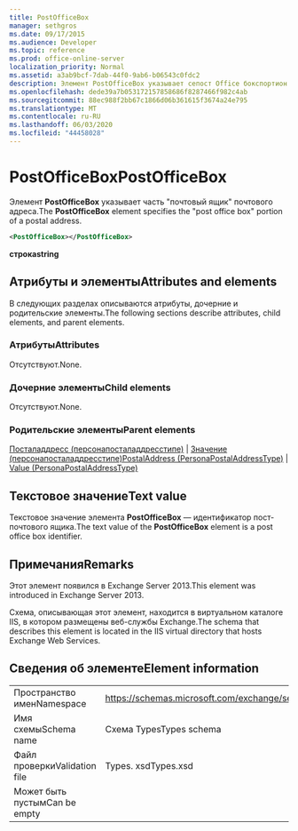 ```yaml
---
title: PostOfficeBox
manager: sethgros
ms.date: 09/17/2015
ms.audience: Developer
ms.topic: reference
ms.prod: office-online-server
localization_priority: Normal
ms.assetid: a3ab9bcf-7dab-44f0-9ab6-b06543c0fdc2
description: Элемент PostOfficeBox указывает сепост Office бокспортион почтового адреса.
ms.openlocfilehash: dede39a7b053172157858686f8287466f982c4ab
ms.sourcegitcommit: 88ec988f2bb67c1866d06b361615f3674a24e795
ms.translationtype: MT
ms.contentlocale: ru-RU
ms.lasthandoff: 06/03/2020
ms.locfileid: "44458028"
---
```

# <a name="postofficebox"></a><span data-ttu-id="71302-103">PostOfficeBox</span><span class="sxs-lookup"><span data-stu-id="71302-103">PostOfficeBox</span></span>

<span data-ttu-id="71302-104">Элемент **PostOfficeBox** указывает часть "почтовый ящик" почтового адреса.</span><span class="sxs-lookup"><span data-stu-id="71302-104">The **PostOfficeBox** element specifies the "post office box" portion of a postal address.</span></span> 
  
```XML
<PostOfficeBox></PostOfficeBox>
```

 <span data-ttu-id="71302-105">**строка**</span><span class="sxs-lookup"><span data-stu-id="71302-105">**string**</span></span>
## <a name="attributes-and-elements"></a><span data-ttu-id="71302-106">Атрибуты и элементы</span><span class="sxs-lookup"><span data-stu-id="71302-106">Attributes and elements</span></span>

<span data-ttu-id="71302-107">В следующих разделах описываются атрибуты, дочерние и родительские элементы.</span><span class="sxs-lookup"><span data-stu-id="71302-107">The following sections describe attributes, child elements, and parent elements.</span></span>
  
### <a name="attributes"></a><span data-ttu-id="71302-108">Атрибуты</span><span class="sxs-lookup"><span data-stu-id="71302-108">Attributes</span></span>

<span data-ttu-id="71302-109">Отсутствуют.</span><span class="sxs-lookup"><span data-stu-id="71302-109">None.</span></span>
  
### <a name="child-elements"></a><span data-ttu-id="71302-110">Дочерние элементы</span><span class="sxs-lookup"><span data-stu-id="71302-110">Child elements</span></span>

<span data-ttu-id="71302-111">Отсутствуют.</span><span class="sxs-lookup"><span data-stu-id="71302-111">None.</span></span>
  
### <a name="parent-elements"></a><span data-ttu-id="71302-112">Родительские элементы</span><span class="sxs-lookup"><span data-stu-id="71302-112">Parent elements</span></span>

<span data-ttu-id="71302-113">[Посталаддресс (персонапосталаддресстипе)](postaladdress-personapostaladdresstype.md)  |  [Значение (персонапосталаддресстипе)](value-personapostaladdresstype.md)</span><span class="sxs-lookup"><span data-stu-id="71302-113">[PostalAddress (PersonaPostalAddressType)](postaladdress-personapostaladdresstype.md) | [Value (PersonaPostalAddressType)](value-personapostaladdresstype.md)</span></span>
  
## <a name="text-value"></a><span data-ttu-id="71302-114">Текстовое значение</span><span class="sxs-lookup"><span data-stu-id="71302-114">Text value</span></span>

<span data-ttu-id="71302-115">Текстовое значение элемента **PostOfficeBox** — идентификатор пост-почтового ящика.</span><span class="sxs-lookup"><span data-stu-id="71302-115">The text value of the **PostOfficeBox** element is a post office box identifier.</span></span> 
  
## <a name="remarks"></a><span data-ttu-id="71302-116">Примечания</span><span class="sxs-lookup"><span data-stu-id="71302-116">Remarks</span></span>

<span data-ttu-id="71302-117">Этот элемент появился в Exchange Server 2013.</span><span class="sxs-lookup"><span data-stu-id="71302-117">This element was introduced in Exchange Server 2013.</span></span>
  
<span data-ttu-id="71302-118">Схема, описывающая этот элемент, находится в виртуальном каталоге IIS, в котором размещены веб-службы Exchange.</span><span class="sxs-lookup"><span data-stu-id="71302-118">The schema that describes this element is located in the IIS virtual directory that hosts Exchange Web Services.</span></span>
  
## <a name="element-information"></a><span data-ttu-id="71302-119">Сведения об элементе</span><span class="sxs-lookup"><span data-stu-id="71302-119">Element information</span></span>

|||
|:-----|:-----|
|<span data-ttu-id="71302-120">Пространство имен</span><span class="sxs-lookup"><span data-stu-id="71302-120">Namespace</span></span>  <br/> |https://schemas.microsoft.com/exchange/services/2006/types  <br/> |
|<span data-ttu-id="71302-121">Имя схемы</span><span class="sxs-lookup"><span data-stu-id="71302-121">Schema name</span></span>  <br/> |<span data-ttu-id="71302-122">Схема Types</span><span class="sxs-lookup"><span data-stu-id="71302-122">Types schema</span></span>  <br/> |
|<span data-ttu-id="71302-123">Файл проверки</span><span class="sxs-lookup"><span data-stu-id="71302-123">Validation file</span></span>  <br/> |<span data-ttu-id="71302-124">Types. xsd</span><span class="sxs-lookup"><span data-stu-id="71302-124">Types.xsd</span></span>  <br/> |
|<span data-ttu-id="71302-125">Может быть пустым</span><span class="sxs-lookup"><span data-stu-id="71302-125">Can be empty</span></span>  <br/> ||
   

